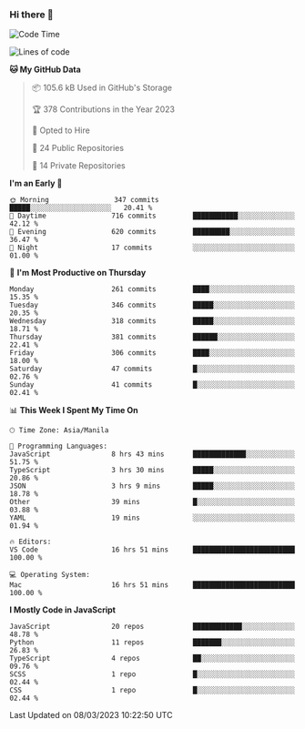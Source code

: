 ### Hi there 👋

<!--START_SECTION:waka-->
![Code Time](http://img.shields.io/badge/Code%20Time-139%20hrs%2033%20mins-blue)

![Lines of code](https://img.shields.io/badge/From%20Hello%20World%20I%27ve%20Written-8.2%20million%20lines%20of%20code-blue)

**🐱 My GitHub Data** 

> 📦 105.6 kB Used in GitHub's Storage 
 > 
> 🏆 378 Contributions in the Year 2023
 > 
> 💼 Opted to Hire
 > 
> 📜 24 Public Repositories 
 > 
> 🔑 14 Private Repositories 
 > 
**I'm an Early 🐤** 

```text
🌞 Morning                347 commits         █████░░░░░░░░░░░░░░░░░░░░   20.41 % 
🌆 Daytime                716 commits         ███████████░░░░░░░░░░░░░░   42.12 % 
🌃 Evening                620 commits         █████████░░░░░░░░░░░░░░░░   36.47 % 
🌙 Night                  17 commits          ░░░░░░░░░░░░░░░░░░░░░░░░░   01.00 % 
```
📅 **I'm Most Productive on Thursday** 

```text
Monday                   261 commits         ████░░░░░░░░░░░░░░░░░░░░░   15.35 % 
Tuesday                  346 commits         █████░░░░░░░░░░░░░░░░░░░░   20.35 % 
Wednesday                318 commits         █████░░░░░░░░░░░░░░░░░░░░   18.71 % 
Thursday                 381 commits         ██████░░░░░░░░░░░░░░░░░░░   22.41 % 
Friday                   306 commits         ████░░░░░░░░░░░░░░░░░░░░░   18.00 % 
Saturday                 47 commits          █░░░░░░░░░░░░░░░░░░░░░░░░   02.76 % 
Sunday                   41 commits          █░░░░░░░░░░░░░░░░░░░░░░░░   02.41 % 
```


📊 **This Week I Spent My Time On** 

```text
🕑︎ Time Zone: Asia/Manila

💬 Programming Languages: 
JavaScript               8 hrs 43 mins       █████████████░░░░░░░░░░░░   51.75 % 
TypeScript               3 hrs 30 mins       █████░░░░░░░░░░░░░░░░░░░░   20.86 % 
JSON                     3 hrs 9 mins        █████░░░░░░░░░░░░░░░░░░░░   18.78 % 
Other                    39 mins             █░░░░░░░░░░░░░░░░░░░░░░░░   03.88 % 
YAML                     19 mins             ░░░░░░░░░░░░░░░░░░░░░░░░░   01.94 % 

🔥 Editors: 
VS Code                  16 hrs 51 mins      █████████████████████████   100.00 % 

💻 Operating System: 
Mac                      16 hrs 51 mins      █████████████████████████   100.00 % 
```

**I Mostly Code in JavaScript** 

```text
JavaScript               20 repos            ████████████░░░░░░░░░░░░░   48.78 % 
Python                   11 repos            ███████░░░░░░░░░░░░░░░░░░   26.83 % 
TypeScript               4 repos             ██░░░░░░░░░░░░░░░░░░░░░░░   09.76 % 
SCSS                     1 repo              █░░░░░░░░░░░░░░░░░░░░░░░░   02.44 % 
CSS                      1 repo              █░░░░░░░░░░░░░░░░░░░░░░░░   02.44 % 
```




 Last Updated on 08/03/2023 10:22:50 UTC
<!--END_SECTION:waka-->

